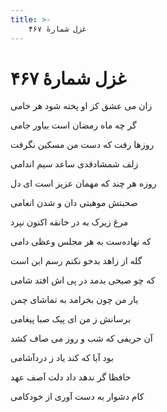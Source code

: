 ```yaml
---
title: >-
    غزل شمارهٔ ۴۶۷
---
```

# غزل شمارهٔ ۴۶۷

<div class="b" id="bn1"><div class="m1"><p>زان می عشق کز او پخته شود هر خامی</p></div>
<div class="m2"><p>گر چه ماه رمضان است بیاور جامی</p></div></div>
<div class="b" id="bn2"><div class="m1"><p>روزها رفت که دست من مسکین نگرفت</p></div>
<div class="m2"><p>زلف شمشادقدی ساعد سیم اندامی</p></div></div>
<div class="b" id="bn3"><div class="m1"><p>روزه هر چند که مهمان عزیز است ای دل</p></div>
<div class="m2"><p>صحبتش موهبتی دان و شدن انعامی</p></div></div>
<div class="b" id="bn4"><div class="m1"><p>مرغ زیرک به در خانقه اکنون نپرد</p></div>
<div class="m2"><p>که نهاده‌ست به هر مجلس وعظی دامی</p></div></div>
<div class="b" id="bn5"><div class="m1"><p>گله از زاهد بدخو نکنم رسم این است</p></div>
<div class="m2"><p>که چو صبحی بدمد در پی اش افتد شامی</p></div></div>
<div class="b" id="bn6"><div class="m1"><p>یار من چون بخرامد به تماشای چمن</p></div>
<div class="m2"><p>برسانش ز من ای پیک صبا پیغامی</p></div></div>
<div class="b" id="bn7"><div class="m1"><p>آن حریفی که شب و روز می صاف کشد</p></div>
<div class="m2"><p>بود آیا که کند یاد ز دردآشامی</p></div></div>
<div class="b" id="bn8"><div class="m1"><p>حافظا گر ندهد داد دلت آصف عهد</p></div>
<div class="m2"><p>کام دشوار به دست آوری از خودکامی</p></div></div>
